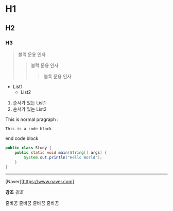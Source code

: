 # H1
## H2
### H3

> 블럭 문용 인자
>   > 블럭 문용 인자
>   >   > 블록 문용 인자

* List1
    * List2

1. 순서가 있는 List1
2. 순서가 있는 List2

This is normal pragraph :

    This is a code block

end code block

``` java
public class Study {
    public static void main(String[] args) {
        System.out.println("Hello World");
    }
}
```

***

[Naver][https://www.naver.com]

**강조**
*강조*

줄바꿈   줄바꿈
줄바꿈   줄바꿈